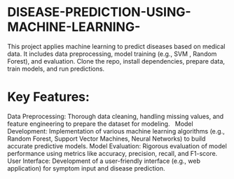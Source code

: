 # DISEASE-PREDICTION-USING-MACHINE-LEARNING-
This project applies machine learning to predict diseases based on medical data. It includes data preprocessing, model training (e.g., SVM , Random Forest), and evaluation. Clone the repo, install dependencies, prepare data, train models, and run predictions. 
# Key Features:
Data Preprocessing: Thorough data cleaning, handling missing values, and feature engineering to prepare the dataset for modeling.   
Model Development: Implementation of various machine learning algorithms (e.g., Random Forest, Support Vector Machines, Neural Networks) to build accurate predictive models.
Model Evaluation: Rigorous evaluation of model performance using metrics like accuracy, precision, recall, and F1-score.
User Interface: Development of a user-friendly interface (e.g., web application) for symptom input and disease prediction.
